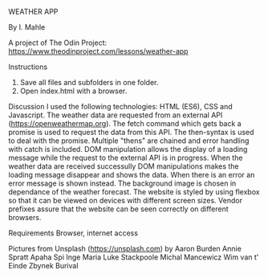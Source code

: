 WEATHER APP

By I. Mahle

A project of The Odin Project: https://www.theodinproject.com/lessons/weather-app

Instructions

1. Save all files and subfolders in one folder.
2. Open index.html with a browser.

Discussion
I used the following technologies: HTML (ES6), CSS and Javascript. The weather data are requested from an external API (https://openweathermap.org). The fetch command which gets back a promise is used to request the data from this API. The then-syntax is used to deal with the promise. Multiple "thens" are chained and error handling with catch is included.
DOM manipulation allows the display of a loading message while the request to the external API is in progress.
When the weather data are received successully DOM manipulations makes the loading message disappear and shows the data. When there is an error an error message is shown instead.
The background image is chosen in dependance of the weather forecast. The website is styled by using flexbox so that it can be viewed on devices with different screen sizes. Vendor prefixes assure that the website can be seen correctly on different browsers.

Requirements
Browser, internet access

Pictures from Unsplash (https://unsplash.com) by
Aaron Burden
Annie Spratt
Apaha Spi
Inge Maria
Luke Stackpoole
Michal Mancewicz
Wim van t' Einde
Zbynek Burival

